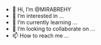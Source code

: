 - 👋 Hi, I’m @MIRABREHY
- 👀 I’m interested in ...
- 🌱 I’m currently learning ...
- 💞️ I’m looking to collaborate on ...
- 📫 How to reach me ...

<!---
MIRABREHY/MIRABREHY is a ✨ special ✨ repository because its `README.md` (this file) appears on your GitHub profile.
You can click the Preview link to take a look at your changes.
--->

